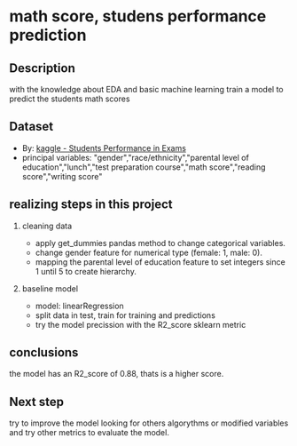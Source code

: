 # math score, studens performance prediction

## Description
with the knowledge about EDA and basic machine learning train a model to predict
the students math scores

## Dataset
- By: [kaggle - Students Performance in Exams](https://www.kaggle.com/datasets/spscientist/students-performance-in-exams)
- principal variables: "gender","race/ethnicity","parental level of education","lunch","test preparation course","math score","reading score","writing score"

## realizing steps in this project

1. cleaning data
    - apply get_dummies pandas method to change categorical variables.
    - change gender feature for numerical type (female: 1, male: 0).
    - mapping the parental level of education feature to set integers since 1 until 5 to create hierarchy.

2. baseline model
    - model: linearRegression
    - split data in test, train for training and predictions
    - try the model precission with the R2_score sklearn metric

## conclusions

the model has an R2_score of 0.88, thats is a higher score.

## Next step
try to improve the model looking for others algorythms or modified variables and try other metrics to evaluate the model.

